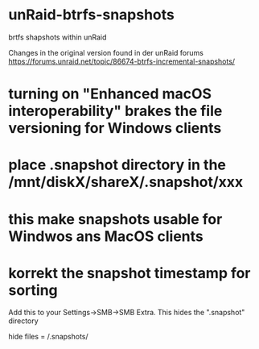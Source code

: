 # unRaid-btrfs-snapshots

brtfs shapshots within unRaid

Changes in the original version found in der unRaid forums https://forums.unraid.net/topic/86674-btrfs-incremental-snapshots/

# turning on "Enhanced macOS interoperability" brakes the file versioning for Windows clients
# place .snapshot directory in the /mnt/diskX/shareX/.snapshot/xxx
# this make snapshots usable for Windwos ans MacOS clients
# korrekt the snapshot timestamp for sorting

Add this to your Settings->SMB->SMB Extra. This hides the ".snapshot" directory

hide files = /.snapshots/
